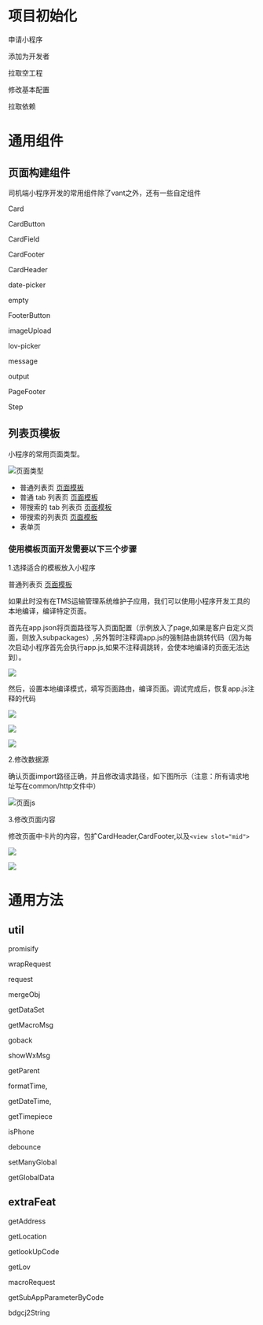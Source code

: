 # 项目初始化

申请小程序

添加为开发者

拉取空工程

修改基本配置

拉取依赖



# 通用组件

## 页面构建组件

司机端小程序开发的常用组件除了vant之外，还有一些自定组件

Card

CardButton

CardField

CardFooter

CardHeader

date-picker

empty

FooterButton

imageUpload

lov-picker

message

output

PageFooter

Step

## 列表页模板

小程序的常用页面类型。

![页面类型](https://handtms-static.obs.cn-east-3.myhuaweicloud.com/component/0/fdece428955c44f2b6631573487859f7%40%E6%97%A0%E6%A0%87%E9%A2%9815.png)

- 普通列表页 [页面模板](https://handtms-static.obs.cn-east-3.myhuaweicloud.com:443/component/0/4aae5bca8aa0463bad401bf5d0a3ed1c@simpleList.rar)
- 普通 tab 列表页 [页面模板](https://handtms-static.obs.cn-east-3.myhuaweicloud.com:443/component/0/c36c23c66a804effac3335080c7b6ef0@simpleTapsList.rar)
- 带搜索的 tab 列表页 [页面模板](https://handtms-static.obs.cn-east-3.myhuaweicloud.com:443/component/0/1984379e3730412fb4aaa0a69ed4e7fa@searchSimpleTapsList.rar)
- 带搜索的列表页 [页面模板](https://handtms-static.obs.cn-east-3.myhuaweicloud.com:443/component/0/c20c77f2b4d74a56b2d124925487c35f@searchSimpleList.rar)
- 表单页

### 使用模板页面开发需要以下三个步骤 

1.选择适合的模板放入小程序

普通列表页 [页面模板](https://handtms-static.obs.cn-east-3.myhuaweicloud.com:443/component/0/4aae5bca8aa0463bad401bf5d0a3ed1c@simpleList.rar)

如果此时没有在TMS运输管理系统维护子应用，我们可以使用小程序开发工具的本地编译，编译特定页面。

首先在app.json将页面路径写入页面配置（示例放入了page,如果是客户自定义页面，则放入subpackages）,另外暂时注释调app.js的强制路由跳转代码（因为每次启动小程序首先会执行app.js,如果不注释调跳转，会使本地编译的页面无法达到）。



![](https://handtms-static.obs.cn-east-3.myhuaweicloud.com/component/0/9390ff374b6d4399a506dec0f3c5dc7d%40%E6%97%A0%E6%A0%87%E9%A2%9825.png)



然后，设置本地编译模式，填写页面路由，编译页面。调试完成后，恢复app.js注释的代码

![](https://handtms-static.obs.cn-east-3.myhuaweicloud.com/component/0/4d8136ab52b8450294c16f6abf4b2b18%40%E6%97%A0%E6%A0%87%E9%A2%9824.png)



![](https://handtms-static.obs.cn-east-3.myhuaweicloud.com/component/0/080a161dbda24281b1380942e11723d3%40%E6%97%A0%E6%A0%87%E9%A2%9826.png)



![](https://handtms-static.obs.cn-east-3.myhuaweicloud.com/component/0/e3dfbdfcee474dce8fefe4b36c6de9b9%40%E6%97%A0%E6%A0%87%E9%A2%9827.png)



2.修改数据源

确认页面import路径正确，并且修改请求路径，如下图所示（注意：所有请求地址写在common/http文件中）

![页面js](https://handtms-static.obs.cn-east-3.myhuaweicloud.com/component/0/8e69366cc2d5499bb49eaec71f61b9d3%40%E6%97%A0%E6%A0%87%E9%A2%9822.png)



3.修改页面内容

修改页面中卡片的内容，包扩CardHeader,CardFooter,以及`<view slot="mid">`

![](https://handtms-static.obs.cn-east-3.myhuaweicloud.com/component/0/8c5884e1e9e3485abb15dcb3a0d8283d%40%E6%97%A0%E6%A0%87%E9%A2%9823.png)



![](https://handtms-static.obs.cn-east-3.myhuaweicloud.com/component/0/e3dfbdfcee474dce8fefe4b36c6de9b9%40%E6%97%A0%E6%A0%87%E9%A2%9827.png)

# 通用方法

## util

promisify

wrapRequest

request

mergeObj

getDataSet

getMacroMsg

goback

showWxMsg

getParent

formatTime,

getDateTime,

getTimepiece

isPhone

debounce

setManyGlobal

getGlobalData

## extraFeat

getAddress

getLocation

getlookUpCode

getLov

macroRequest

getSubAppParameterByCode

bdgcj2String